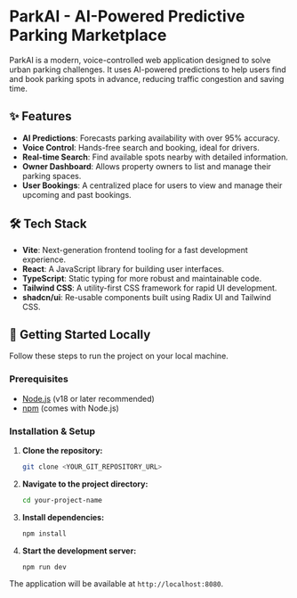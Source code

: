 # ParkAI - AI-Powered Predictive Parking Marketplace

ParkAI is a modern, voice-controlled web application designed to solve urban parking challenges. It uses AI-powered predictions to help users find and book parking spots in advance, reducing traffic congestion and saving time.

## ✨ Features

- **AI Predictions**: Forecasts parking availability with over 95% accuracy.
- **Voice Control**: Hands-free search and booking, ideal for drivers.
- **Real-time Search**: Find available spots nearby with detailed information.
- **Owner Dashboard**: Allows property owners to list and manage their parking spaces.
- **User Bookings**: A centralized place for users to view and manage their upcoming and past bookings.

## 🛠️ Tech Stack

- **Vite**: Next-generation frontend tooling for a fast development experience.
- **React**: A JavaScript library for building user interfaces.
- **TypeScript**: Static typing for more robust and maintainable code.
- **Tailwind CSS**: A utility-first CSS framework for rapid UI development.
- **shadcn/ui**: Re-usable components built using Radix UI and Tailwind CSS.

## 🚀 Getting Started Locally

Follow these steps to run the project on your local machine.

### Prerequisites

- [Node.js](https://nodejs.org/en) (v18 or later recommended)
- [npm](https://www.npmjs.com/) (comes with Node.js)

### Installation & Setup

1.  **Clone the repository:**
    ```sh
    git clone <YOUR_GIT_REPOSITORY_URL>
    ```
2.  **Navigate to the project directory:**
    ```sh
    cd your-project-name
    ```
3.  **Install dependencies:**
    ```sh
    npm install
    ```
4.  **Start the development server:**
    ```sh
    npm run dev
    ```
The application will be available at `http://localhost:8080`.